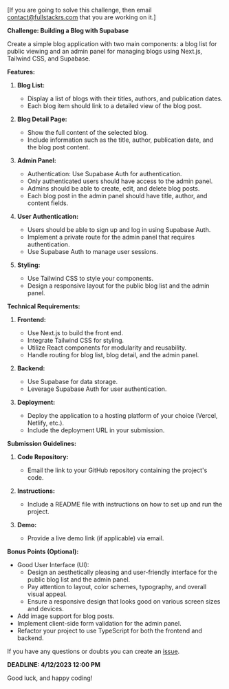 [If you are going to solve this challenge, then email contact@fullstackrs.com that you are working on it.] 

**Challenge:  Building a Blog with Supabase**

Create a simple blog application with two main components: a blog list for public viewing and an admin panel for managing blogs using Next.js, Tailwind CSS, and Supabase.

**Features:**

1. **Blog List:**
   - Display a list of blogs with their titles, authors, and publication dates.
   - Each blog item should link to a detailed view of the blog post.

2. **Blog Detail Page:**
   - Show the full content of the selected blog.
   - Include information such as the title, author, publication date, and the blog post content.

3. **Admin Panel:**
   - Authentication: Use Supabase Auth for authentication.
   - Only authenticated users should have access to the admin panel.
   - Admins should be able to create, edit, and delete blog posts.
   - Each blog post in the admin panel should have title, author, and content fields.

4. **User Authentication:**
   - Users should be able to sign up and log in using Supabase Auth.
   - Implement a private route for the admin panel that requires authentication.
   - Use Supabase Auth to manage user sessions.

5. **Styling:**
   - Use Tailwind CSS to style your components.
   - Design a responsive layout for the public blog list and the admin panel.

**Technical Requirements:**

1. **Frontend:**
   - Use Next.js to build the front end.
   - Integrate Tailwind CSS for styling.
   - Utilize React components for modularity and reusability.
   - Handle routing for blog list, blog detail, and the admin panel.

2. **Backend:**
   - Use Supabase for data storage.
   - Leverage Supabase Auth for user authentication.

3. **Deployment:**
   - Deploy the application to a hosting platform of your choice (Vercel, Netlify, etc.).
   - Include the deployment URL in your submission.

**Submission Guidelines:**

1. **Code Repository:**
   - Email the link to your GitHub repository containing the project's code.

2. **Instructions:**
   - Include a README file with instructions on how to set up and run the project.

3. **Demo:**
   - Provide a live demo link (if applicable) via email.

**Bonus Points (Optional):**

- Good User Interface (UI):
  - Design an aesthetically pleasing and user-friendly interface for the public blog list and the admin panel.
  - Pay attention to layout, color schemes, typography, and overall visual appeal.
  - Ensure a responsive design that looks good on various screen sizes and devices.
- Add image support for blog posts.
- Implement client-side form validation for the admin panel.
- Refactor your project to use TypeScript for both the frontend and backend.

If you have any questions or doubts you can create an [issue](https://github.com/fullstackrs/challenge/issues).

**DEADLINE: 4/12/2023 12:00 PM**

Good luck, and happy coding!
